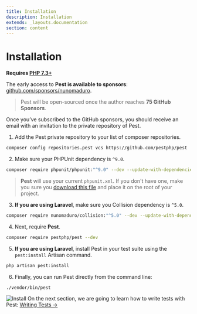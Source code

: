 ```yaml
---
title: Installation
description: Installation
extends: _layouts.documentation
section: content
---
```


# Installation

**Requires [PHP 7.3+](https://php.net/releases/)**

The early access to **Pest is available to sponsors**: [github.com/sponsors/nunomaduro](https://github.com/sponsors/nunomaduro).
> Pest will be open-sourced once the author reaches **75 GitHub Sponsors**.

Once you’ve subscribed to the GitHub sponsors, you should receive an email with an invitation to the private repository of Pest.

1. Add the Pest private repository to your list of composer repositories.
```bash
composer config repositories.pest vcs https://github.com/pestphp/pest
```

2. Make sure your PHPUnit dependency is `^9.0`.
```bash
composer require phpunit/phpunit:"^9.0" --dev --update-with-dependencies
```

> **Pest** will use your current `phpunit.xml`. If you don't have one, make you sure
you [download this file](https://github.com/pestphp/pest/blob/master/stubs/phpunit.xml) and
place it on the root of your project.

3. **If you are using Laravel**, make sure you Collision dependency is `^5.0`.
```bash
composer require nunomaduro/collision:"^5.0" --dev --update-with-dependencies
```

4. Next, require **Pest**.
```bash
composer require pestphp/pest --dev
```

5. **If you are using Laravel**, install Pest in your test suite using the `pest:install` Artisan command.
```bash
php artisan pest:install
```

6. Finally, you can run Pest directly from the command line:
```bash
./vendor/bin/pest
```

![Install](/assets/img/install.png)
On the next section, we are going to learn how to write tests with Pest: [Writing Tests →](/docs/writing-tests)
